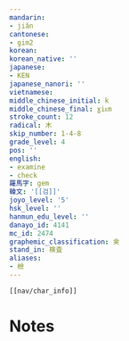 ```yaml
---
mandarin:
- jiǎn
cantonese:
- gim2
korean:
korean_native: ''
japanese:
- KEN
japanese_nanori: ''
vietnamese:
middle_chinese_initial: k
middle_chinese_final: ɣiᴇm
stroke_count: 12
radical: 木
skip_number: 1-4-8
grade_level: 4
pos: ''
english:
- examine
- check
羅馬字: gem
韓文: '[[검]]'
joyo_level: '5'
hsk_level: ''
hanmun_edu_level: ''
danayo_id: 4141
mc_id: 2474
graphemic_classification: 㑒
stand_in: 検査
aliases:
- 檢
---
```

```meta-bind-embed
[[nav/char_info]]
```

# Notes
